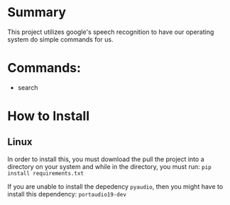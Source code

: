 # Summary

This project utilizes google's speech recognition to have our operating system do simple commands for us.

# Commands:
    
- search

# How to Install

## Linux 
In order to install this, you must download the pull the project into a directory on your system and while in the directory, you must run: 
`pip install requirements.txt`

If you are unable to install the depedency `pyaudio`, then you might have to install this dependency: `portaudio19-dev`